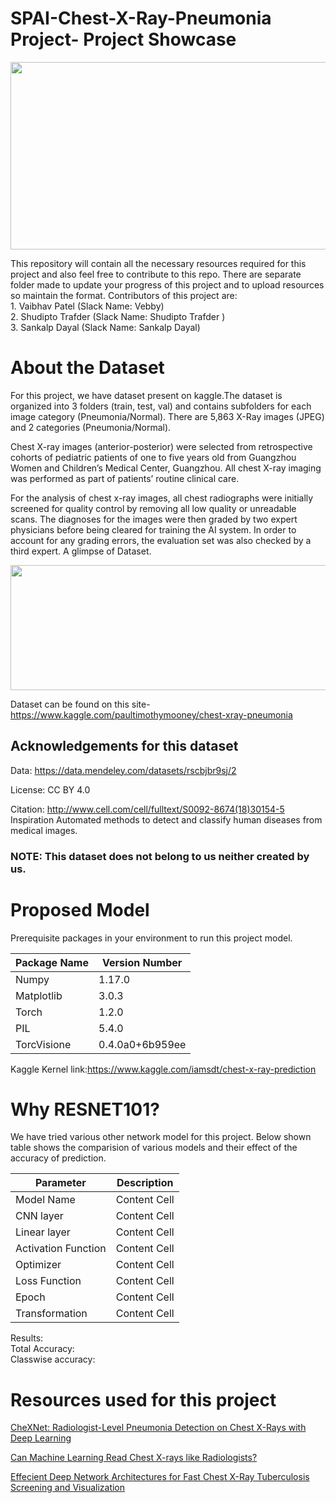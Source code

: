 # SPAI-Chest-X-Ray-Pneumonia Project- Project Showcase
<p align="center">
  <img width="1250" height="300" src="https://github.com/VAIBHAVPATEL97/SPAIC-Pneumonia-Project/blob/master/project%20showcase.jpg">
</p>
This repository will contain all the necessary resources required for this project and also feel free to contribute to this repo.
There are separate folder made to update your progress of this project and to upload resources so maintain the format.
Contributors of this project are:<br>
1. Vaibhav Patel (Slack Name: Vebby) <br>
2. Shudipto Trafder (Slack Name: Shudipto Trafder )<br>
3. Sankalp Dayal (Slack Name: Sankalp Dayal)<br>

# About the Dataset
For this project, we have dataset present on kaggle.The dataset is organized into 3 folders (train, test, val) and contains subfolders for each image category (Pneumonia/Normal). There are 5,863 X-Ray images (JPEG) and 2 categories (Pneumonia/Normal).

Chest X-ray images (anterior-posterior) were selected from retrospective cohorts of pediatric patients of one to five years old from Guangzhou Women and Children’s Medical Center, Guangzhou. All chest X-ray imaging was performed as part of patients’ routine clinical care.

For the analysis of chest x-ray images, all chest radiographs were initially screened for quality control by removing all low quality or unreadable scans. The diagnoses for the images were then graded by two expert physicians before being cleared for training the AI system. In order to account for any grading errors, the evaluation set was also checked by a third expert.
A glimpse of Dataset.

<p align="center">
  <img width="560" height="200" src="https://github.com/VAIBHAVPATEL97/SPAIC-Pneumonia-Project/blob/master/jZqpV51.png">
</p>

Dataset can be found on this site-https://www.kaggle.com/paultimothymooney/chest-xray-pneumonia
## Acknowledgements for this dataset
Data: https://data.mendeley.com/datasets/rscbjbr9sj/2

License: CC BY 4.0

Citation: http://www.cell.com/cell/fulltext/S0092-8674(18)30154-5
Inspiration
Automated methods to detect and classify human diseases from medical images.
### NOTE: This dataset does not belong to us neither created by us.

# Proposed Model
Prerequisite packages in your environment to run this project model.

| Package Name  | Version Number |
| ------------- | ------------- |
| Numpy | 1.17.0 |
|Matplotlib  | 3.0.3 |
| Torch  | 1.2.0  |
| PIL  | 5.4.0 |
| TorcVisione  |  0.4.0a0+6b959ee|

Kaggle Kernel link:https://www.kaggle.com/iamsdt/chest-x-ray-prediction
# Why RESNET101?
We have tried various other network model for this project. Below shown table shows the comparision of various models and their effect of the accuracy of prediction.

| Parameter |Description|
| ------------- | ------------- |
| Model Name  | Content Cell  |
| CNN layer  | Content Cell  |
| Linear layer  | Content Cell  |
| Activation Function  | Content Cell  |
|Optimizer | Content Cell  |
| Loss Function  | Content Cell  |
|Epoch  | Content Cell  |
| Transformation | Content Cell  |

Results:<br>
Total Accuracy:<br>
Classwise accuracy:<br>

# Resources used for this project
[CheXNet: Radiologist-Level Pneumonia Detection on Chest X-Rays with Deep Learning](https://stanfordmlgroup.github.io/projects/chexnet/)

[Can Machine Learning Read Chest X-rays like Radiologists?](https://towardsdatascience.com/can-machine-learning-read-chest-x-rays-like-radiologists-part-1-7182cf4b87ff)

[Effecient Deep Network Architectures for Fast Chest X-Ray Tuberculosis Screening and Visualization](https://www.nature.com/articles/s41598-019-42557-4.pdf)
